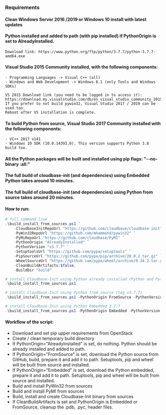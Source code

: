 ### Requirements ###

#### Clean Windows Server 2016 /2019 or Windows 10 install with latest updates

#### Python installed and added to path (with pip installed) if PythonOrigin is set to AlreadyInstalled.
    Download link: https://www.python.org/ftp/python/3.7.7/python-3.7.7-amd64.exe

#### Visual Studio 2015 Community installed, with the following components:
    - Programming Languages -> Visual C++ (all)
    - Windows and Web Development -> Windows 8.1 (only Tools and Windows SDKs)

    VS 2015 Download link (you need to be logged in to access it): https://download.my.visualstudio.com/db/en_visual_studio_community_2015_with_update_1_x86_x64_web_installer_8234321.exe
    If you prefer to not build pywin32, Visual Studio 2017 / 2019 can be used too.
    Reboot after VS installation is complete.

#### To build Python from source, Visual Studio 2017 Community installed with the following components:
    - VC++ 2017 v141
    - Windows 10 SDK (10.0.14393.0). This version supports Python 3.8 build too.

#### All the Python packages will be built and installed using pip flags: "--no-binary :all:"

#### The full build of cloudbase-init (and dependencies) using Embedded Python takes around 10 minutes.

#### The full build of cloudbase-init (and dependencies) using Python from source takes around 20 minutes.

#### How to run:


```powershell
# full command line
.\build_install_from_sources.ps1 `
    -CloudbaseInitRepoUrl "https://github.com/cloudbase/cloudbase-init" `
    -PyWin32RepoUrl "https://github.com/mhammond/pywin32" `
    -PyMiRepoUrl "https://github.com/cloudbase/PyMI" `
    -PythonOrigin "AlreadyInstalled" `
    -PythonVersion "v3.7.7" `
    -SetuptoolsUrl "https://github.com/pypa/setuptools" `
    -PipSourceUrl "https://github.com/pypa/pip/archive/20.0.2.tar.gz" `
    -WheelSourceUrl "https://github.com/pypa/wheel/archive/0.34.2.tar.gz" `,
    -CleanBuildArtifacts:$false,
    -BuildDir "build"

# install Cloudbase-Init using Python already installed (Python and Python scripts folders should be added to path).
.\build_install_from_sources.ps1

# install Cloudbase-Init using Python from source (tag v3.7.7)
.\build_install_from_sources.ps1 -PythonOrigin FromSource -PythonVersion "v3.7.7"

# install Cloudbase-Init using Python Embedded 3.7.7
.\build_install_from_sources.ps1 -PythonOrigin Embedded -PythonVersion "3.7.7"
```


#### Workflow of the script:
   - Download and set pip upper requirements from OpenStack
   - Create / clean temporary build directory
   - If PythonOrigin="AlreadyInstalled" is set, do nothing. Python should be already installed and added to path.
   - If PythonOrigin="FromSource" is set, download the Python source from GitHub, build, prepare it and add it to path. Setuptools, pip and wheel will be built from source and installed.
   - If PythonOrigin="Embedded" is set, download the Python embedded, prepare it and add it to path. Setuptools, pip and wheel will be built from source and installed.
   - Build and install PyWin32 from sources
   - Build and install PyMI from sources
   - Build, install and create Cloudbase-Init binary from sources
   - If CleanBuildArtifacts is set and PythonOrigin is Embedded or FromSource, cleanup the .pdb, .pyc, header files.
